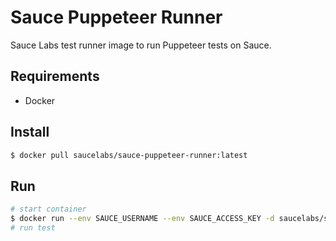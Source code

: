 Sauce Puppeteer Runner
======================

Sauce Labs test runner image to run Puppeteer tests on Sauce.

## Requirements

- Docker

## Install

```sh
$ docker pull saucelabs/sauce-puppeteer-runner:latest
```

## Run

```sh
# start container
$ docker run --env SAUCE_USERNAME --env SAUCE_ACCESS_KEY -d saucelabs/sauce-puppeteer-runner:latest
# run test
```

